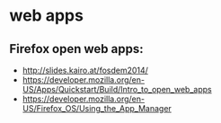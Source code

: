 # web apps

## Firefox open web apps:

* http://slides.kairo.at/fosdem2014/
* https://developer.mozilla.org/en-US/Apps/Quickstart/Build/Intro_to_open_web_apps
* https://developer.mozilla.org/en-US/Firefox_OS/Using_the_App_Manager

